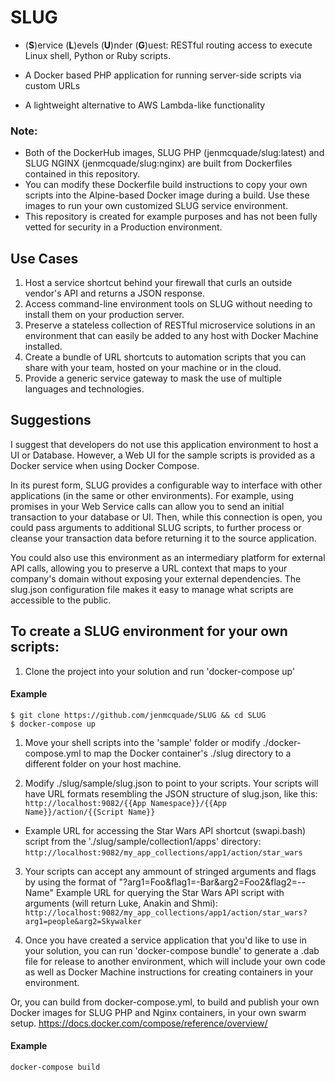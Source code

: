 
# SLUG
* (**S**)ervice (**L**)evels (**U**)nder (**G**)uest: RESTful routing access to execute Linux shell, Python or Ruby scripts.

* A Docker based PHP application for running server-side scripts via custom URLs

* A lightweight alternative to AWS Lambda-like functionality

### Note: 
* Both of the DockerHub images, SLUG PHP (jenmcquade/slug:latest) and SLUG NGINX (jenmcquade/slug:nginx) are built from Dockerfiles contained in this repository.  
* You can modify these Dockerfile build instructions to copy your own scripts into the Alpine-based Docker image during a build.  Use these images to run your own customized SLUG service environment.
* This repository is created for example purposes and has not been fully vetted for security in a Production environment.

## Use Cases
1.  Host a service shortcut behind your firewall that curls an outside vendor's API and returns a JSON response.
1.  Access command-line environment tools on SLUG without needing to install them on your production server.
1.  Preserve a stateless collection of RESTful microservice solutions in an environment that can easily be added to any host with Docker Machine installed.
1.  Create a bundle of URL shortcuts to automation scripts that you can share with your team, hosted on your machine or in the cloud.
1.  Provide a generic service gateway to mask the use of multiple languages and technologies.

## Suggestions
I suggest that developers do not use this application environment to host a UI or Database. However, a Web UI for the sample scripts is provided as a Docker service when using Docker Compose.  

In its purest form, SLUG provides a configurable way to interface with other applications (in the same or other environments).  For example, using promises in your Web Service calls can allow you to send an initial transaction to your database or UI. Then, while this connection is open, you could pass arguments to additional SLUG scripts, to further process or cleanse your transaction data before returning it to the source application.  

You could also use this environment as an intermediary platform for external API calls, allowing you to preserve a URL context that maps to your company's domain without exposing your external dependencies.  The slug.json configuration file makes it easy to manage what scripts are accessible to the public.

## To create a SLUG environment for your own scripts:

1. Clone the project into your solution and run 'docker-compose up'
#### Example
```
$ git clone https://github.com/jenmcquade/SLUG && cd SLUG
$ docker-compose up
```
1. Move your shell scripts into the 'sample' folder or modify ./docker-compose.yml to map the Docker container's ./slug directory to a different folder on your host machine.

2. Modify ./slug/sample/slug.json to point to your scripts.  Your scripts will have URL formats resembling the JSON structure of slug.json, like this:
`http://localhost:9082/{{App Namespace}}/{{App Name}}/action/{{Script Name}}`

* Example URL for accessing the Star Wars API shortcut (swapi.bash) script from the './slug/sample/collection1/apps' directory:
`http://localhost:9082/my_app_collections/app1/action/star_wars`

3. Your scripts can accept any ammount of stringed arguments and flags by using the format of "?arg1=Foo&flag1=-Bar&arg2=Foo2&flag2=--Name"
Example URL for querying the Star Wars API script with arguments (will return Luke, Anakin and Shmi):
`http://localhost:9082/my_app_collections/app1/action/star_wars?arg1=people&arg2=Skywalker`

4. Once you have created a service application that you'd like to use in your solution, you can run 'docker-compose bundle' to generate a .dab file for release to another environment, which will include your own code as well as Docker Machine instructions for creating containers in your environment.  

Or, you can build from docker-compose.yml, to build and publish your own Docker images for SLUG PHP and Nginx containers, in your own swarm setup. 
https://docs.docker.com/compose/reference/overview/

  #### Example
  ```
  docker-compose build
  ```

